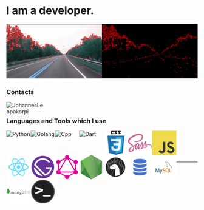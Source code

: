 # I am a developer.
![](demo.gif)
### Contacts

[<img align="left" alt="JohannesLeppäkorpi" width="100px" src="https://angel.co/images/static_pages/logo/AngelList_Black_Lockup.png" />][angellist]

<br />

### Languages and Tools which I use
[<img align="left" alt="Python" width="64px" src="https://upload.wikimedia.org/wikipedia/commons/c/c3/Python-logo-notext.svg" />][webdevplaylist]
[<img align="left" alt="Golang" width="64px" src="https://yourbasic.org/golang/square-gopher.png" />][webdevplaylist]
[<img align="left" alt="Cpp" width="64px" src="https://upload.wikimedia.org/wikipedia/commons/1/18/ISO_C%2B%2B_Logo.svg" />][webdevplaylist]
[<img align="left" alt="Dart" width="64px" src="https://img.favpng.com/17/22/14/dart-logo-programming-language-computer-programming-png-favpng-dxsn9fxX3pi0nNgU3ehqpmPWN.jpg" />][webdevplaylist]
[<img align="left" alt="CSS3" width="64px" src="https://raw.githubusercontent.com/github/explore/80688e429a7d4ef2fca1e82350fe8e3517d3494d/topics/css/css.png" />][cssplaylist]
[<img align="left" alt="Sass" width="64px" src="https://raw.githubusercontent.com/github/explore/80688e429a7d4ef2fca1e82350fe8e3517d3494d/topics/sass/sass.png" />][cssplaylist]
[<img align="left" alt="JavaScript" width="64px" src="https://raw.githubusercontent.com/github/explore/80688e429a7d4ef2fca1e82350fe8e3517d3494d/topics/javascript/javascript.png" />][jsplaylist]
[<img align="left" alt="React" width="64px" src="https://raw.githubusercontent.com/github/explore/80688e429a7d4ef2fca1e82350fe8e3517d3494d/topics/react/react.png" />][reactplaylist]
[<img align="left" alt="Gatsby" width="64px" src="https://raw.githubusercontent.com/github/explore/e94815998e4e0713912fed477a1f346ec04c3da2/topics/gatsby/gatsby.png" />][webdevplaylist]
<br />
<br />
[<img align="left" alt="GraphQL" width="64px" src="https://raw.githubusercontent.com/github/explore/80688e429a7d4ef2fca1e82350fe8e3517d3494d/topics/graphql/graphql.png" />][webdevplaylist]
[<img align="left" alt="Node.js" width="64px" src="https://raw.githubusercontent.com/github/explore/80688e429a7d4ef2fca1e82350fe8e3517d3494d/topics/nodejs/nodejs.png" />][webdevplaylist]
[<img align="left" alt="Deno" width="64px" src="https://raw.githubusercontent.com/github/explore/361e2821e2dea67711cde99c9c40ed357061cf27/topics/deno/deno.png" />][webdevplaylist]
[<img align="left" alt="SQL" width="64px" src="https://raw.githubusercontent.com/github/explore/80688e429a7d4ef2fca1e82350fe8e3517d3494d/topics/sql/sql.png" />][webdevplaylist]
[<img align="left" alt="MySQL" width="64px" src="https://raw.githubusercontent.com/github/explore/80688e429a7d4ef2fca1e82350fe8e3517d3494d/topics/mysql/mysql.png" />][webdevplaylist]
[<img align="left" alt="MongoDB" width="64px" src="https://raw.githubusercontent.com/github/explore/80688e429a7d4ef2fca1e82350fe8e3517d3494d/topics/mongodb/mongodb.png" />][webdevplaylist]
[<img align="left" alt="HTML5" width="64px" src="https://raw.githubusercontent.com/github/explore/80688e429a7d4ef2fca1e82350fe8e3517d3494d/topics/terminal/terminal.png" />][webdevplaylist]
<br />
<br />

---

[website]: https://JastonMatter.com
[twitter]: https://twitter.com/JastonMatter
[linkedin]: https://linkedin.com/in/JastonMatter
[webdevplaylist]: https://github.com/Johk3
[jsplaylist]: https://github.com/Johk3
[cssplaylist]: https://github.com/Johk3
[reactplaylist]: https://github.com/Johk3
[angellist]: https://angel.co/u/johannes-leppakorpi
